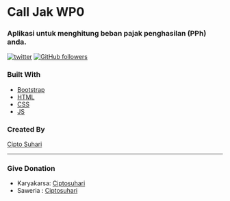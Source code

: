 
# Call Jak WP0
### Aplikasi untuk menghitung beban pajak penghasilan (PPh) anda.

[![twitter](https://img.shields.io/twitter/follow/hari_kun?style=social)](https://twitter.com/hari_kun)
[![GitHub followers](https://img.shields.io/github/followers/harikun.svg?style=social&label=Follow&maxAge=2592000)](https://github.com/harikun?tab=followers)


### Built With
- [Bootstrap](https://getbootstrap.com/)
- [HTML](https://www.w3schools.com/html/)
- [CSS](https://www.w3schools.com/css/)
- [JS](https://www.javascript.com/)

### Created By

[Cipto Suhari](https://github.com/harikun)

---

### Give Donation

- Karyakarsa: [Ciptosuhari](https://karyakarsa.com/ciptosuhari)
- Saweria : [Ciptosuhari](https://saweria.co/harikun)
